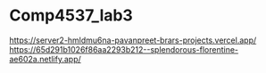 ﻿# Comp4537_lab3
https://server2-hmldmu6na-pavanpreet-brars-projects.vercel.app/ 
https://65d291b1026f86aa2293b212--splendorous-florentine-ae602a.netlify.app/
